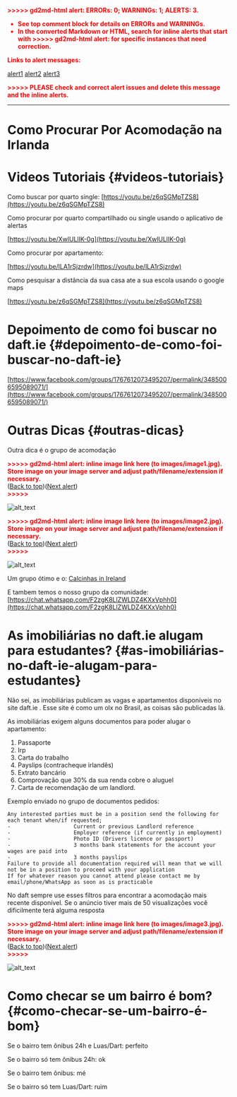 <!-----

You have some errors, warnings, or alerts. If you are using reckless mode, turn it off to see inline alerts.
* ERRORs: 0
* WARNINGs: 0
* ALERTS: 3

Conversion time: 1.447 seconds.


Using this Markdown file:

1. Paste this output into your source file.
2. See the notes and action items below regarding this conversion run.
3. Check the rendered output (headings, lists, code blocks, tables) for proper
   formatting and use a linkchecker before you publish this page.

Conversion notes:

* Docs to Markdown version 1.0β35
* Wed Apr 10 2024 03:28:16 GMT-0700 (PDT)
* Source doc: Como Procurar Por Acomodacao
* This is a partial selection. Check to make sure intra-doc links work.
* Tables are currently converted to HTML tables.
* This document has images: check for >>>>>  gd2md-html alert:  inline image link in generated source and store images to your server. NOTE: Images in exported zip file from Google Docs may not appear in  the same order as they do in your doc. Please check the images!


WARNING:
You have 5 H1 headings. You may want to use the "H1 -> H2" option to demote all headings by one level.

----->


<p style="color: red; font-weight: bold">>>>>>  gd2md-html alert:  ERRORs: 0; WARNINGs: 1; ALERTS: 3.</p>
<ul style="color: red; font-weight: bold"><li>See top comment block for details on ERRORs and WARNINGs. <li>In the converted Markdown or HTML, search for inline alerts that start with >>>>>  gd2md-html alert:  for specific instances that need correction.</ul>

<p style="color: red; font-weight: bold">Links to alert messages:</p><a href="#gdcalert1">alert1</a>
<a href="#gdcalert2">alert2</a>
<a href="#gdcalert3">alert3</a>

<p style="color: red; font-weight: bold">>>>>> PLEASE check and correct alert issues and delete this message and the inline alerts.<hr></p>



# Como Procurar Por Acomodação na Irlanda


# Videos Tutoriais {#videos-tutoriais}

Como buscar por quarto single: [https://youtu.be/z6qSGMpTZS8](https://youtu.be/z6qSGMpTZS8)

Como procurar por quarto compartilhado ou single usando o aplicativo de alertas

[https://youtu.be/XwlULlIK-0g](https://youtu.be/XwlULlIK-0g)

Como procurar por apartamento:

[https://youtu.be/lLA1rSjzrdw](https://youtu.be/lLA1rSjzrdw)

Como pesquisar a distância da sua casa ate a sua escola usando o google maps

[https://youtu.be/z6qSGMpTZS8](https://youtu.be/z6qSGMpTZS8)


# Depoimento de como foi buscar no daft.ie {#depoimento-de-como-foi-buscar-no-daft-ie}

[https://www.facebook.com/groups/1767612073495207/permalink/3485006595089071/](https://www.facebook.com/groups/1767612073495207/permalink/3485006595089071/)


# Outras Dicas {#outras-dicas}

Outra dica é o grupo de acomodação



<p id="gdcalert1" ><span style="color: red; font-weight: bold">>>>>>  gd2md-html alert: inline image link here (to images/image1.jpg). Store image on your image server and adjust path/filename/extension if necessary. </span><br>(<a href="#">Back to top</a>)(<a href="#gdcalert2">Next alert</a>)<br><span style="color: red; font-weight: bold">>>>>> </span></p>


![alt_text](images/image1.jpg "image_tooltip")




<p id="gdcalert2" ><span style="color: red; font-weight: bold">>>>>>  gd2md-html alert: inline image link here (to images/image2.jpg). Store image on your image server and adjust path/filename/extension if necessary. </span><br>(<a href="#">Back to top</a>)(<a href="#gdcalert3">Next alert</a>)<br><span style="color: red; font-weight: bold">>>>>> </span></p>


![alt_text](images/image2.jpg "image_tooltip")


Um grupo ótimo e o: [Calcinhas in Ireland](https://www.facebook.com/groups/360484964140884)

E tambem temos o nosso grupo da comunidade: [https://chat.whatsapp.com/F2zgK8LlZWLDZ4KXxVphh0](https://chat.whatsapp.com/F2zgK8LlZWLDZ4KXxVphh0)


# As imobiliárias no daft.ie alugam para estudantes? {#as-imobiliárias-no-daft-ie-alugam-para-estudantes}

Não sei, as imobiliárias publicam as vagas e apartamentos disponíveis no site daft.ie . Esse site é como um olx no Brasil, as coisas são publicadas lá.

As imobiliárias exigem alguns documentos para poder alugar o apartamento:



1. Passaporte
2. Irp
3. Carta do trabalho
4. Payslips (contracheque irlandês)
5. Extrato bancário
6. Comprovação que 30% da sua renda cobre o aluguel
7. Carta de recomendação de um landlord.

Exemplo enviado no grupo de documentos pedidos:


```
Any interested parties must be in a position send the following for each tenant when/if requested;
-                    Current or previous Landlord reference
-                    Employer reference (if currently in employment)
-                    Photo ID (Drivers licence or passport)
-                    3 months bank statements for the account your wages are paid into
-                    3 months payslips
Failure to provide all documentation required will mean that we will not be in a position to proceed with your application
If for whatever reason you cannot attend please contact me by email/phone/WhatsApp as soon as is practicable

```


No daft sempre use esses filtros para encontrar a acomodação mais recente disponível. Se o anúncio tiver mais de 50 visualizações você dificilmente terá alguma resposta



<p id="gdcalert3" ><span style="color: red; font-weight: bold">>>>>>  gd2md-html alert: inline image link here (to images/image3.jpg). Store image on your image server and adjust path/filename/extension if necessary. </span><br>(<a href="#">Back to top</a>)(<a href="#gdcalert4">Next alert</a>)<br><span style="color: red; font-weight: bold">>>>>> </span></p>


![alt_text](images/image3.jpg "image_tooltip")



# Como checar se um bairro é bom? {#como-checar-se-um-bairro-é-bom}

Se o bairro tem ônibus 24h e Luas/Dart: perfeito

Se o bairro só tem ônibus 24h: ok

Se o bairro tem ônibus: mé

Se o bairro só tem Luas/Dart: ruim
